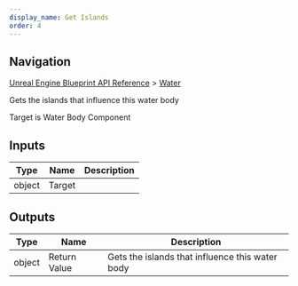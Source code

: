 ```yaml
---
display_name: Get Islands
order: 4
---
```

## Navigation

[Unreal Engine Blueprint API Reference](https://dev.epicgames.com/documentation/en-us/unreal-engine/BlueprintAPI) > [Water](https://dev.epicgames.com/documentation/en-us/unreal-engine/BlueprintAPI/Water)

Gets the islands that influence this water body

Target is Water Body Component

## Inputs

| Type | Name | Description |
| --- | --- | --- |
| object | Target |  |

## Outputs

| Type | Name | Description |
| --- | --- | --- |
| object | Return Value | Gets the islands that influence this water body |
